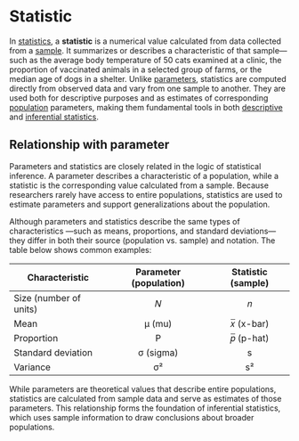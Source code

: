 # Statistic

In [statistics](statistics.md), a **statistic** is a numerical value calculated from data collected from a [sample](sample.md). It summarizes or describes a characteristic of that sample—such as the average body temperature of 50 cats examined at a clinic, the proportion of vaccinated animals in a selected group of farms, or the median age of dogs in a shelter. Unlike [parameters](parameter.md), statistics are computed directly from observed data and vary from one sample to another. They are used both for descriptive purposes and as estimates of corresponding [population](population.md) parameters, making them fundamental tools in both [descriptive](descriptive-statistics.md) and [inferential statistics](inferential-statistics.md).

## Relationship with parameter

Parameters and statistics are closely related in the logic of statistical inference. A parameter describes a characteristic of a population, while a statistic is the corresponding value calculated from a sample. Because researchers rarely have access to entire populations, statistics are used to estimate parameters and support generalizations about the population.

Although parameters and statistics describe the same types of characteristics —such as means, proportions, and standard deviations—they differ in both their source (population vs. sample) and notation. The table below shows common examples:

| Characteristic | Parameter (population) | Statistic (sample) |
|---|:---:|:---:|
| Size (number of units) | 𝑁 | 𝑛 |
| Mean | μ (mu) | 𝑥̅ (x-bar) |
| Proportion | P | 𝑝̅ (p-hat) |
| Standard deviation | σ (sigma) | s |
| Variance | σ² | s² |

While parameters are theoretical values that describe entire populations, statistics are calculated from sample data and serve as estimates of those parameters. This relationship forms the foundation of inferential statistics, which uses sample information to draw conclusions about broader populations.